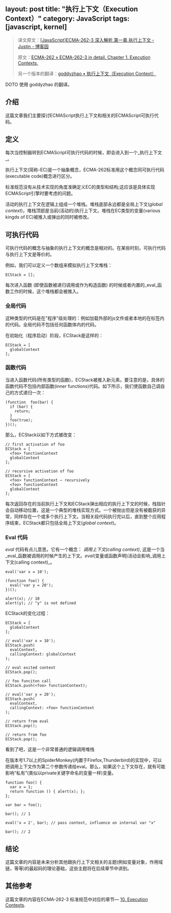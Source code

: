 layout: post
title: "执行上下文（Execution Context）"
category: JavaScript
tags: [javascript, kernel]
--- 
> 译文原文：[[JavaScript]ECMA-262-3 深入解析.第一章.执行上下文 - Justin - 博客园](http://www.cnblogs.com/justinw/archive/2010/04/16/1713086.html)
> 
> 原文：[ECMA-262 » ECMA-262-3 in detail. Chapter 1. Execution Contexts.](http://dmitrysoshnikov.com/ecmascript/chapter-1-execution-contexts/)
> 
> 另一个版本的翻译：[goddyzhao • 执行上下文（Execution Context）](http://zh.blog.goddyzhao.me/post/10020230352/execution-context)

<!--more-->

DOTO 使用 goddyzhao 的翻译。

## 介绍

这篇文章我们主要探讨ECMAScript执行上下文和相关的ECMAScript可执行代码。

## 定义

每次当控制器转到ECMAScript可执行代码的时候，即会进入到一个_执行上下文_。

执行上下文(简称-EC)是一个抽象概念，ECMA-262标准用这个概念同可执行代码(executable code)概念进行区分。

标准规范没有从技术实现的角度准确定义EC的类型和结构;这应该是具体实现ECMAScript引擎时要考虑的问题。

活动的执行上下文在逻辑上组成一个堆栈。堆栈底部永远都是全局上下文(_global context_)，堆栈顶部是当前(活动的)执行上下文。堆栈在EC类型的变量(various kingds of EC)被推入或弹出的同时被修改。

## 可执行代码

可执行代码的概念与抽象的执行上下文的概念是相对的。在某些时刻，可执行代码与执行上下文是等价的。

例如，我们可以定义一个数组来模拟执行上下文堆栈：

    ECStack = [];
    

每次进入函数 (即使函数被递归调用或作为构造函数) 的时候或者内置的_eval_函数工作的时候，这个堆栈都会被推入。

### 全局代码

这种类型的代码是在"程序"级处理的：例如加载外部的js文件或者本地的在<script></script>标签内的代码。全局代码不包括任何函数体内的代码。

在初始化（程序启动）阶段，ECStack是这样的：

    ECStack = [
      globalContext
    ];

### 函数代码

当进入函数代码(所有类型的函数)，ECStack被推入新元素。要注意的是，具体的函数代码不包括内部函数(inner functions)代码。如下所示，我们使函数自己调自己的方式递归一次：

    (function  foo(bar) {
      if (bar) {
        return;
      }
      foo(true);
    })();

那么，ECStack以如下方式被改变：

    // first activation of foo
    ECStack = [
      <foo> functionContext
      globalContext
    ];
     
    // recursive activation of foo
    ECStack = [
      <foo> functionContext – recursively
      <foo> functionContext
      globalContext
    ];

每次返回存在的当前执行上下文和ECStack弹出相应的执行上下文的时候，栈指针会自动移动位置，这是一个典型的堆栈实现方式。一个被抛出但是没有被截获的异常，同样存在一个或多个执行上下文。当相关段代码执行完以后，直到整个应用程序结束，ECStack都只包括全局上下文(_global context_)。

### Eval 代码

_eval_ 代码有点儿意思。它有一个概念： _调用上下文(calling context)_, 这是一个当_eval_函数被调用的时候产生的上下文。_eval_(变量或函数声明)活动会影响_调用上下文(calling context)_。

    eval('var x = 10');
     
    (function foo() {
      eval('var y = 20');
    })();
     
    alert(x); // 10
    alert(y); // "y" is not defined

ECStack的变化过程：

    ECStack = [
      globalContext
    ];
     
    // eval('var x = 10');
    ECStack.push(
      evalContext,
      callingContext: globalContext
    );
     
    // eval exited context
    ECStack.pop();
     
    // foo funciton call
    ECStack.push(<foo> functionContext);
     
    // eval('var y = 20');
    ECStack.push(
      evalContext,
      callingContext: <foo> functionContext
    );
     
    // return from eval
    ECStack.pop();
     
    // return from foo
    ECStack.pop();
    

看到了吧，这是一个非常普通的逻辑调用堆栈

在版本号1.7以上的SpiderMonkey(内置于Firefox,Thunderbird)的实现中，可以把调用上下文作为第二个参数传递给eval。那么，如果这个上下文存在，就有可能影响“私有”(类似以private关键字命名的变量一样)变量。

    function foo() {
      var x = 1;
      return function () { alert(x); };
    };
     
    var bar = foo();
     
    bar(); // 1
     
    eval('x = 2', bar); // pass context, influence on internal var "x"
     
    bar(); // 2
    

## 结论

这篇文章的内容是未来分析其他跟执行上下文相关的主题(例如变量对象，作用域链，等等)的最起码的理论基础，这些主题将在后续章节中讲到。

## 其他参考

这篇文章的内容在ECMA-262-3 标准规范中对应的章节— [10. Execution Contexts](http://bclary.com/2004/11/07/#a-10).



